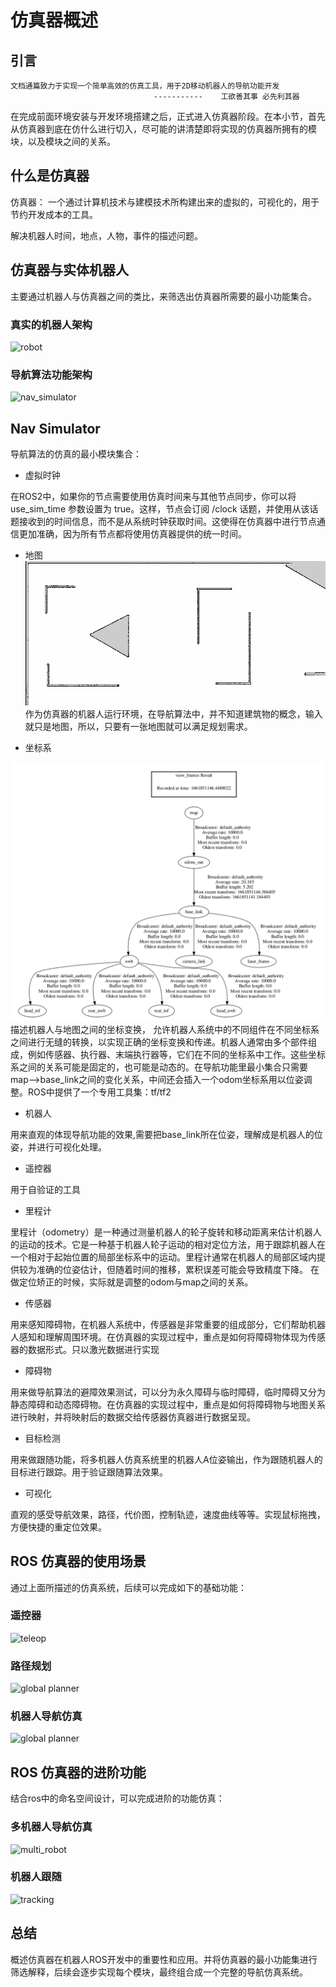 # 仿真器概述

## 引言

    文档通篇致力于实现一个简单高效的仿真工具，用于2D移动机器人的导航功能开发
                                    -----------    工欲善其事 必先利其器


在完成前面环境安装与开发环境搭建之后，正式进入仿真器阶段。在本小节，首先从仿真器到底在仿什么进行切入，尽可能的讲清楚即将实现的仿真器所拥有的模块，以及模块之间的关系。

## 什么是仿真器

仿真器： 一个通过计算机技术与建模技术所构建出来的虚拟的，可视化的，用于节约开发成本的工具。

解决机器人时间，地点，人物，事件的描述问题。

## 仿真器与实体机器人

主要通过机器人与仿真器之间的类比，来筛选出仿真器所需要的最小功能集合。

### 真实的机器人架构

![robot](./../images/robot.svg)

### 导航算法功能架构

![nav_simulator](./../images/nav2_architecture.png)

## Nav Simulator

导航算法的仿真的最小模块集合：

- 虚拟时钟
        
在ROS2中，如果你的节点需要使用仿真时间来与其他节点同步，你可以将 use_sim_time 参数设置为 true。这样，节点会订阅 /clock 话题，并使用从该话题接收到的时间信息，而不是从系统时钟获取时间。这使得在仿真器中进行节点通信更加准确，因为所有节点都将使用仿真器提供的统一时间。
- 地图
![map](./../images/map.png)
作为仿真器的机器人运行环境，在导航算法中，并不知道建筑物的概念，输入就只是地图，所以，只要有一张地图就可以满足规划需求。

- 坐标系

![map](./../images/tf.png)
描述机器人与地图之间的坐标变换， 允许机器人系统中的不同组件在不同坐标系之间进行无缝的转换，以实现正确的坐标变换和传递。机器人通常由多个部件组成，例如传感器、执行器、末端执行器等，它们在不同的坐标系中工作。这些坐标系之间的关系可能是固定的，也可能是动态的。在导航功能里最小集合只需要map-->base_link之间的变化关系，中间还会插入一个odom坐标系用以位姿调整。ROS中提供了一个专用工具集：tf/tf2

- 机器人

用来直观的体现导航功能的效果,需要把base_link所在位姿，理解成是机器人的位姿，并进行可视化处理。

- 遥控器

用于自验证的工具

- 里程计

里程计（odometry）是一种通过测量机器人的轮子旋转和移动距离来估计机器人的运动的技术。它是一种基于机器人轮子运动的相对定位方法，用于跟踪机器人在一个相对于起始位置的局部坐标系中的运动。里程计通常在机器人的局部区域内提供较为准确的位姿估计，但随着时间的推移，累积误差可能会导致精度下降。
在做定位矫正的时候，实际就是调整的odom与map之间的关系。

- 传感器

用来感知障碍物，在机器人系统中，传感器是非常重要的组成部分，它们帮助机器人感知和理解周围环境。在仿真器的实现过程中，重点是如何将障碍物体现为传感器的数据形式。只以激光数据进行实现

- 障碍物

用来做导航算法的避障效果测试，可以分为永久障碍与临时障碍，临时障碍又分为静态障碍和动态障碍物。在仿真器的实现过程中，重点是如何将障碍物与地图关系进行映射，并将映射后的数据交给传感器仿真器进行数据呈现。


- 目标检测

用来做跟随功能，将多机器人仿真系统里的机器人A位姿输出，作为跟随机器人的目标进行跟踪。用于验证跟随算法效果。

- 可视化

直观的感受导航效果，路径，代价图，控制轨迹，速度曲线等等。实现鼠标拖拽，方便快捷的重定位效果。




## ROS 仿真器的使用场景

通过上面所描述的仿真系统，后续可以完成如下的基础功能：
### 遥控器
![teleop](./../images/teleop.gif)
### 路径规划
![global planner](./../images/gbpl.gif)
### 机器人导航仿真
![global planner](./../images/sim_car.gif)

## ROS 仿真器的进阶功能
结合ros中的命名空间设计，可以完成进阶的功能仿真：
### 多机器人导航仿真
![multi_robot](./../images/multi_car.gif)
### 机器人跟随
![tracking](./../images/tracking.gif)

## 总结

概述仿真器在机器人ROS开发中的重要性和应用。并将仿真器的最小功能集进行筛选解释，后续会逐步实现每个模块，最终组合成一个完整的导航仿真系统。